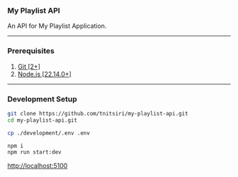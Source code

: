 ### My Playlist API
An API for My Playlist Application.
___

### Prerequisites
1. [Git [2+]](https://git-scm.com/downloads)
2. [Node.js [22.14.0+]](https://nodejs.org/en/download/package-manager)
___

### Development Setup
``` bash
git clone https://github.com/tnitsiri/my-playlist-api.git
cd my-playlist-api.git

cp ./development/.env .env

npm i
npm run start:dev
```

[http://localhost:5100](http://localhost:5100)
